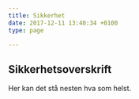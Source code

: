 ```yaml
---
title: Sikkerhet
date: 2017-12-11 13:40:34 +0100
type: page

---
```

## Sikkerhetsoverskrift

Her kan det stå nesten hva som helst.
